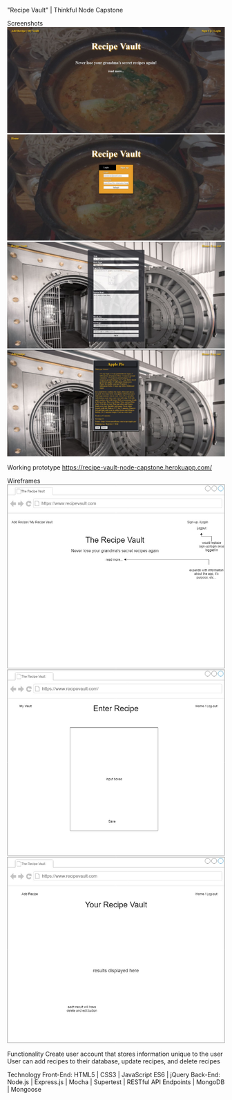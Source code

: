"Recipe Vault" | Thinkful Node Capstone

Screenshots
![Homepage](https://github.com/BlitzDampfwalze/recipe-vault/blob/master/read-me-images/Recipe-Vault-Home.JPG)
![Sign-up](https://github.com/BlitzDampfwalze/recipe-vault/blob/master/read-me-images/Recipe-Vault-Signup.JPG)
![Add Recipe](https://github.com/BlitzDampfwalze/recipe-vault/blob/master/read-me-images/Recipe-Vault-Add.JPG)
![Your Recipe Vault](https://github.com/BlitzDampfwalze/recipe-vault/blob/master/read-me-images/Recipe-Vault.JPG)

Working prototype https://recipe-vault-node-capstone.herokuapp.com/

Wireframes 
![Wireframe of homepage](https://github.com/BlitzDampfwalze/recipe-vault/blob/master/read-me-images/wireframe-Recipe-homepage.jpg)
![Wireframe of adding recipes](https://github.com/BlitzDampfwalze/recipe-vault/blob/master/read-me-images/wireframe-Recipe-enter-recipe.jpg)
![Wireframe of your recipes](https://github.com/BlitzDampfwalze/recipe-vault/blob/master/read-me-images/wireframe-Recipe-your-recipes.jpg)

Functionality
Create user account that stores information unique to the user
User can add recipes to their database, update recipes, and delete recipes

Technology 
Front-End: HTML5 | CSS3 | JavaScript ES6 | jQuery
Back-End: Node.js | Express.js | Mocha | Supertest | RESTful API Endpoints | MongoDB | Mongoose

